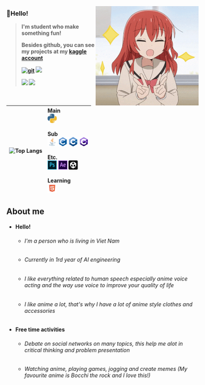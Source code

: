 <!-- 짤 -->
<img align = "right" src = "imgs/kita.gif" width = "270"></img>




### 👋Hello!

> <b> I'm student who make something fun!
> 
> Besides github, you can see my projects at my <a href="https://www.kaggle.com/tanteio">kaggle account</a>
> 
>  
> 
> <a href="https://github.com/A9Coed66"><img alt="git" src ="https://img.shields.io/badge/A9Coed66-white.svg?style=for-the-badge&logo=github&logoColor=181717"/></a>
> <img src ="https://img.shields.io/badge/coed66-5865F2.svg?&style=for-the-badge&logo=Discord&logoColor=white"/></a> 
> 
> <a href="https://www.facebook.com/"><img src ="https://img.shields.io/badge/Le%20Tuan-blue?style=for-the-badge&logo=facebook&logoColor=white"/></a>
> <a href="https://www.kaggle.com/tanteio/"><img src ="https://img.shields.io/badge/Tan%20Teio-20BEFF?style=for-the-badge&logo=kaggle&logoColor=white"/></a>
</a> 



</br>
<div align = "left">


|<div align = "center"> ![Top Langs](https://github-readme-stats.vercel.app/api/top-langs/?username=A9Coed66&layout=compact&theme=github_dark&hide_border=true&count_private=true&langs_count=10&hide=Yacc,Nsis,aidl) </div>|<div align = "left">      Main</br>           <code><a href = "https://en.wikipedia.org/wiki/Python_(programming_language)"><img height = "24px" src = "imgs/python.png"></a></code>       </br></br>Sub</br>      <code><a href = "https://en.wikipedia.org/wiki/Java_(programming_language)"><img height = "24px" src = "imgs/java.png"></a></code>     <code><a href = "https://en.wikipedia.org/wiki/C_(programming_language)"><img height = "24px" src = "imgs/c.png"></a></code>       <code><a href = "https://en.wikipedia.org/wiki/C%2B%2B"><img height = "24px" src = "imgs/cpp.png"></a></code>     <code><a href = "https://en.wikipedia.org/wiki/C_Sharp_(programming_language)"><img height = "24px" src = "imgs/C_sharp.png"></a></code>     </br></br>Etc.</br>     <code><a href = "https://en.wikipedia.org/wiki/Adobe_Photoshop"><img height = "24px" src = "imgs/photoshop.png"></a></code>   <code><a href = "https://en.wikipedia.org/wiki/Adobe_After_Effects"><img height = "24px" src = "imgs/aftereffects.png"></a></code>      <code><a href = "https://en.wikipedia.org/wiki/Unity_(game_engine)"><img height = "24px" src = "imgs/unity.png"></a></code>      </br></br>Learning</br>     <code><a href = "https://en.wikipedia.org/wiki/HTML"><img height = "24px" src = "imgs/html.png"></a></code>               </div>|
|--|--|


</div>





</div>
<!-- </br> -->

## About me

* #### Hello!
  * ###### I'm a person who is living in Viet Nam
  * ###### Currently in 1rd year of AI engineering
  * ###### I like everything related to human speech especially anime voice acting and the way use voice to improve your quality of life
  * ###### I like anime a lot, that's why I have a lot of anime style clothes and accessories

* #### Free time activities
  * ###### Debate on social networks on many topics, this help me alot in critical thinking and problem presentation
  * ###### Watching anime, playing games, jogging and create memes (My favourite anime is Bocchi the rock and I love this!)
